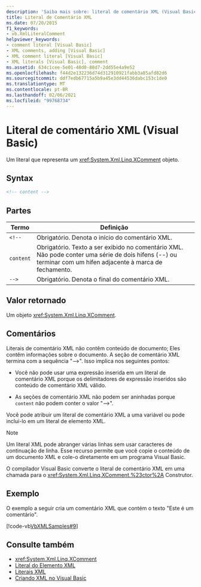 ```yaml
---
description: 'Saiba mais sobre: literal de comentário XML (Visual Basic)'
title: Literal de Comentário XML
ms.date: 07/20/2015
f1_keywords:
- vb.XmlLiteralComment
helpviewer_keywords:
- comment literal [Visual Basic]
- XML comments, adding [Visual Basic]
- XML comment literal [Visual Basic]
- XML literals [Visual Basic], comment
ms.assetid: 634c1cee-5e01-48d0-88d7-2dd55e4a9e52
ms.openlocfilehash: f44d2e132236d74d312910921fabb3a85afd82d6
ms.sourcegitcommit: ddf7edb67715a5b9a45e3dd44536dabc153c1de0
ms.translationtype: MT
ms.contentlocale: pt-BR
ms.lasthandoff: 02/06/2021
ms.locfileid: "99768734"
---
```

# <a name="xml-comment-literal-visual-basic"></a>Literal de comentário XML (Visual Basic)

Um literal que representa um <xref:System.Xml.Linq.XComment> objeto.  
  
## <a name="syntax"></a>Syntax  
  
```xml  
<!-- content -->  
```  
  
## <a name="parts"></a>Partes  
  
|Termo|Definição|  
|---|---|  
|`<!--`|Obrigatório. Denota o início do comentário XML.|  
|`content`|Obrigatório. Texto a ser exibido no comentário XML. Não pode conter uma série de dois hifens (--) ou terminar com um hífen adjacente à marca de fechamento.|  
|`-->`|Obrigatório. Denota o final do comentário XML.|  
  
## <a name="return-value"></a>Valor retornado  

 Um objeto <xref:System.Xml.Linq.XComment>.  
  
## <a name="remarks"></a>Comentários  

 Literais de comentário XML não contêm conteúdo de documento; Eles contêm informações sobre o documento. A seção de comentário XML termina com a sequência "-->". Isso implica nos seguintes pontos:  
  
- Você não pode usar uma expressão inserida em um literal de comentário XML porque os delimitadores de expressão inseridos são conteúdo de comentário XML válido.  
  
- As seções de comentário XML não podem ser aninhadas porque `content` não podem conter o valor "-->".  
  
 Você pode atribuir um literal de comentário XML a uma variável ou pode incluí-lo em um literal de elemento XML.  
  
> [!NOTE]
> Um literal XML pode abranger várias linhas sem usar caracteres de continuação de linha. Esse recurso permite que você copie o conteúdo de um documento XML e cole-o diretamente em um programa Visual Basic.  
  
 O compilador Visual Basic converte o literal de comentário XML em uma chamada para o <xref:System.Xml.Linq.XComment.%23ctor%2A> Construtor.  
  
## <a name="example"></a>Exemplo  

 O exemplo a seguir cria um comentário XML que contém o texto "Este é um comentário".  
  
 [!code-vb[VbXMLSamples#9](~/samples/snippets/visualbasic/VS_Snippets_VBCSharp/VbXMLSamples/VB/XMLSamples4.vb#9)]  
  
## <a name="see-also"></a>Consulte também

- <xref:System.Xml.Linq.XComment>
- [Literal do Elemento XML](xml-element-literal.md)
- [Literais XML](index.md)
- [Criando XML no Visual Basic](../../programming-guide/language-features/xml/creating-xml.md)
